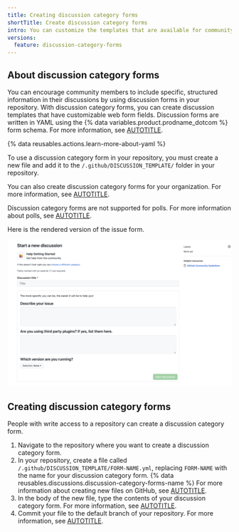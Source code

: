```yaml
---
title: Creating discussion category forms
shortTitle: Create discussion category forms
intro: You can customize the templates that are available for community members to use when they open new discussions in your repository.
versions:
  feature: discussion-category-forms
---
```


## About discussion category forms

You can encourage community members to include specific, structured information in their discussions by using discussion forms in your repository. With discussion category forms, you can create discussion templates that have customizable web form fields. Discussion forms are written in YAML using the {% data variables.product.prodname_dotcom %} form schema. For more information, see [AUTOTITLE](/communities/using-templates-to-encourage-useful-issues-and-pull-requests/syntax-for-githubs-form-schema).

{% data reusables.actions.learn-more-about-yaml %}

To use a discussion category form in your repository, you must create a new file and add it to the `/.github/DISCUSSION_TEMPLATE/` folder in your repository.

You can also create discussion category forms for your organization. For more information, see [AUTOTITLE](/communities/setting-up-your-project-for-healthy-contributions/creating-a-default-community-health-file).

Discussion category forms are not supported for polls. For more information about polls, see [AUTOTITLE](/discussions/collaborating-with-your-community-using-discussions/about-discussions#about-polls).

Here is the rendered version of the issue form.

![Screenshot of a rendered discussion category form.](/assets/images/help/discussions/discussion-category-form-sample.png)

## Creating discussion category forms

People with write access to a repository can create a discussion category form.

1. Navigate to the repository where you want to create a discussion category form.
1. In your repository, create a file called `/.github/DISCUSSION_TEMPLATE/FORM-NAME.yml`, replacing `FORM-NAME` with the name for your discussion category form. {% data reusables.discussions.discussion-category-forms-name %} For more information about creating new files on GitHub, see [AUTOTITLE](/repositories/working-with-files/managing-files/creating-new-files).
1. In the body of the new file, type the contents of your discussion category form. For more information, see [AUTOTITLE](/discussions/managing-discussions-for-your-community/syntax-for-discussion-category-forms).
1. Commit your file to the default branch of your repository. For more information, see [AUTOTITLE](/repositories/working-with-files/managing-files/creating-new-files).
